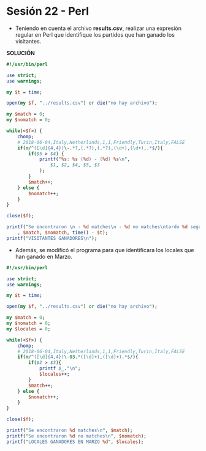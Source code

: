 # Sesión 22 - Perl

* Teniendo en cuenta el archivo **results.csv**, realizar una expresión regular en Perl que identifique los partidos que han ganado los visitantes.

**SOLUCIÓN**

```perl
#!/usr/bin/perl

use strict;
use warnings;

my $t = time;

open(my $f, "../results.csv") or die("no hay archivo");

my $match = 0;
my $nomatch = 0;

while(<$f>) {
	chomp;
	# 2018-06-04,Italy,Netherlands,1,1,Friendly,Turin,Italy,FALSE
	if(m/^([\d]{4,4})\-.*?,(.*?),(.*?),(\d+),(\d+),.*$/){
		if($5 > $4) {
			printf("%s: %s (%d) - (%d) %s\n",
				$1, $2, $4, $5, $3
			);
		}
		$match++;
	} else {
		$nomatch++;
	}
}

close($f);

printf("Se encontraron \n - %d matches\n - %d no matches\ntardo %d segundos\n"
	, $match, $nomatch, time() - $t);
printf("VISITANTES GANADORES\n");
```

* Además, se modificó el programa para que identificara los locales que han ganado en Marzo.

```perl
#!/usr/bin/perl

use strict;
use warnings;

my $t = time;

open(my $f, "../results.csv") or die("no hay archivo");

my $match = 0;
my $nomatch = 0;
my $locales = 0;

while(<$f>) {
	chomp;
	# 2018-06-04,Italy,Netherlands,1,1,Friendly,Turin,Italy,FALSE
	if(m/^([\d]{4,4})\-03.*([\d]+),([\d]+).*$/){
        if($2 > $3){
            printf $_."\n";
            $locales++;
        }
        $match++;
	} else {
		$nomatch++;
	}
}

close($f);

printf("Se encontraron %d matches\n", $match);
printf("Se encontraron %d no matches\n", $nomatch);
printf("LOCALES GANADORES EN MARZO %d", $locales);
```